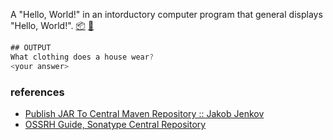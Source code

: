 A "Hello, World!" in an intorductory computer program that general displays
"Hello, World!". [:package:] [:ledger:]

```java
## OUTPUT
What clothing does a house wear?
<your answer>
```


### references

- [Publish JAR To Central Maven Repository :: Jakob Jenkov](http://tutorials.jenkov.com/maven/publish-to-central-maven-repository.html)
- [OSSRH Guide, Sonatype Central Repository](https://central.sonatype.org/pages/ossrh-guide.html)

[:package:]: https://search.maven.org/artifact/io.github.javaf/hello-world
[:ledger:]: https://repo1.maven.org/maven2/io/github/javaf/hello-world/
